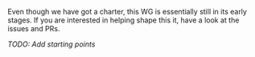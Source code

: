 Even though we have got a charter, this WG is essentially still in its early
stages.
If you are interested in helping shape this it, have a look at the issues and PRs.

_TODO: Add starting points_
